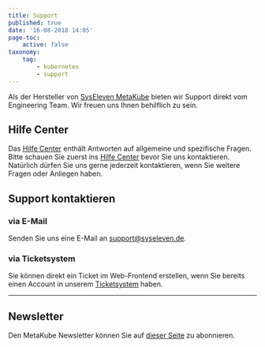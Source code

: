 ```yaml
---
title: Support
published: true
date: '16-08-2018 14:05'
page-toc:
    active: false
taxonomy:
    tag:
        - kubernetes
        - support
---
```


Als der Hersteller von [SysEleven MetaKube](https://www.syseleven.de/produkte-services/managed-kubernetes/) bieten wir Support direkt vom Engineering Team.  Wir freuen uns Ihnen behilflich zu sein.

## Hilfe Center

Das [Hilfe Center](https://docs.syseleven.de/helpcenter/de/taxonomy?name=category&val=MetaKube) enthält Antworten auf allgemeine und spezifische Fragen.  
Bitte schauen Sie zuerst ins [Hilfe Center](https://docs.syseleven.de/helpcenter/de/taxonomy?name=category&val=MetaKube) bevor Sie uns kontaktieren. Natürlich dürfen Sie uns gerne jederzeit kontaktieren, wenn Sie weitere Fragen oder Anliegen haben.

## Support kontaktieren

### via E-Mail

Senden Sie uns eine E-Mail an [support@syseleven.de](mailto:support@syseleven.de).

### via Ticketsystem

Sie können direkt ein Ticket im Web-Frontend erstellen, wenn Sie bereits einen Account in unserem [Ticketsystem](https://helpdesk.syseleven.de/) haben.

---

## Newsletter

Den MetaKube Newsletter können Sie auf [dieser Seite](http://mailings.syseleven.de/f/114065-190267/) zu abonnieren.

